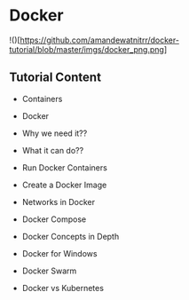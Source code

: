 # Docker
!()[https://github.com/amandewatnitrr/docker-tutorial/blob/master/imgs/docker_png.png]

## Tutorial Content

- Containers
- Docker
- Why we need it??
- What it can do??

- Run Docker Containers
- Create a Docker Image
- Networks in Docker
- Docker Compose
- Docker Concepts in Depth
- Docker for Windows
- Docker Swarm
- Docker vs Kubernetes
